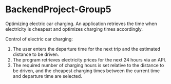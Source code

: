 # BackendProject-Group5

Optimizing electric car charging. An application retrieves the time when electricity is cheapest and optimizes charging times accordingly.

Control of electric car charging:

   1. The user enters the departure time for the next trip and the estimated distance to be driven.
   2. The program retrieves electricity prices for the next 24 hours via an API.
   3. The required number of charging hours is set relative to the distance to be driven, and the cheapest charging times between the current time and departure time are selected.
